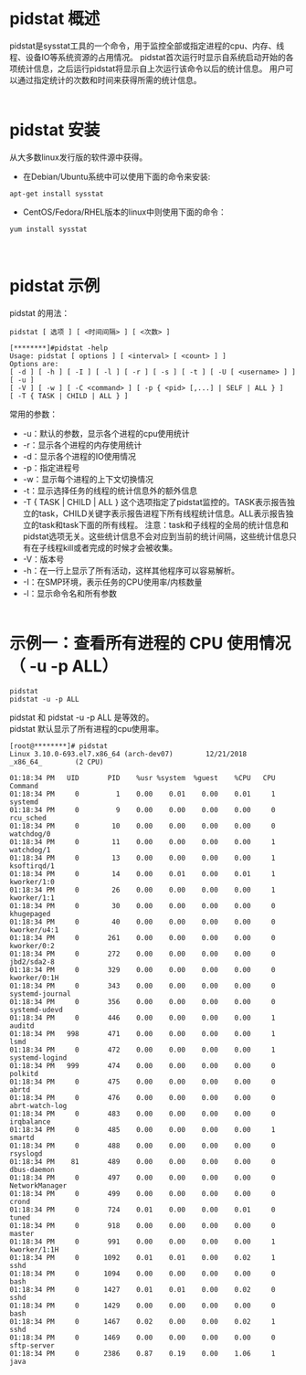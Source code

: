 # pidstat 概述    
pidstat是sysstat工具的一个命令，用于监控全部或指定进程的cpu、内存、线程、设备IO等系统资源的占用情况。
pidstat首次运行时显示自系统启动开始的各项统计信息，之后运行pidstat将显示自上次运行该命令以后的统计信息。
用户可以通过指定统计的次数和时间来获得所需的统计信息。    
&nbsp;&nbsp;&nbsp;&nbsp;    
# pidstat 安装    
从大多数linux发行版的软件源中获得。    

* 在Debian/Ubuntu系统中可以使用下面的命令来安装:    
```shell
apt-get install sysstat
```    
* CentOS/Fedora/RHEL版本的linux中则使用下面的命令：    
```shell
yum install sysstat
```    
&nbsp;&nbsp;&nbsp;&nbsp;    
# pidstat 示例    
pidstat 的用法：    
```shell
pidstat [ 选项 ] [ <时间间隔> ] [ <次数> ]
```    
```shell
[********]#pidstat -help
Usage: pidstat [ options ] [ <interval> [ <count> ] ]
Options are:
[ -d ] [ -h ] [ -I ] [ -l ] [ -r ] [ -s ] [ -t ] [ -U [ <username> ] ] [ -u ]
[ -V ] [ -w ] [ -C <command> ] [ -p { <pid> [,...] | SELF | ALL } ]
[ -T { TASK | CHILD | ALL } ]
```
常用的参数：

* -u：默认的参数，显示各个进程的cpu使用统计    
* -r：显示各个进程的内存使用统计    
* -d：显示各个进程的IO使用情况
* -p：指定进程号
* -w：显示每个进程的上下文切换情况
* -t：显示选择任务的线程的统计信息外的额外信息
* -T { TASK | CHILD | ALL }
这个选项指定了pidstat监控的。TASK表示报告独立的task，CHILD关键字表示报告进程下所有线程统计信息。ALL表示报告独立的task和task下面的所有线程。
注意：task和子线程的全局的统计信息和pidstat选项无关。这些统计信息不会对应到当前的统计间隔，这些统计信息只有在子线程kill或者完成的时候才会被收集。
* -V：版本号
* -h：在一行上显示了所有活动，这样其他程序可以容易解析。
* -I：在SMP环境，表示任务的CPU使用率/内核数量
* -l：显示命令名和所有参数    
&nbsp;&nbsp;&nbsp;&nbsp;    
# 示例一：查看所有进程的 CPU 使用情况（ -u -p ALL）    
```shell
pidstat
pidstat -u -p ALL
```
pidstat 和 pidstat -u -p ALL 是等效的。    
pidstat 默认显示了所有进程的cpu使用率。    
```shell
[root@********]# pidstat
Linux 3.10.0-693.el7.x86_64 (arch-dev07)        12/21/2018      _x86_64_        (2 CPU)

01:18:34 PM   UID       PID    %usr %system  %guest    %CPU   CPU  Command
01:18:34 PM     0         1    0.00    0.01    0.00    0.01     1  systemd
01:18:34 PM     0         9    0.00    0.00    0.00    0.00     0  rcu_sched
01:18:34 PM     0        10    0.00    0.00    0.00    0.00     0  watchdog/0
01:18:34 PM     0        11    0.00    0.00    0.00    0.00     1  watchdog/1
01:18:34 PM     0        13    0.00    0.00    0.00    0.00     1  ksoftirqd/1
01:18:34 PM     0        14    0.00    0.01    0.00    0.01     1  kworker/1:0
01:18:34 PM     0        26    0.00    0.00    0.00    0.00     1  kworker/1:1
01:18:34 PM     0        30    0.00    0.00    0.00    0.00     0  khugepaged
01:18:34 PM     0        40    0.00    0.00    0.00    0.00     0  kworker/u4:1
01:18:34 PM     0       261    0.00    0.00    0.00    0.00     0  kworker/0:2
01:18:34 PM     0       272    0.00    0.00    0.00    0.00     0  jbd2/sda2-8
01:18:34 PM     0       329    0.00    0.00    0.00    0.00     0  kworker/0:1H
01:18:34 PM     0       343    0.00    0.00    0.00    0.00     0  systemd-journal
01:18:34 PM     0       356    0.00    0.00    0.00    0.00     0  systemd-udevd
01:18:34 PM     0       446    0.00    0.00    0.00    0.00     1  auditd
01:18:34 PM   998       471    0.00    0.00    0.00    0.00     1  lsmd
01:18:34 PM     0       472    0.00    0.00    0.00    0.00     1  systemd-logind
01:18:34 PM   999       474    0.00    0.00    0.00    0.00     0  polkitd
01:18:34 PM     0       475    0.00    0.00    0.00    0.00     0  abrtd
01:18:34 PM     0       476    0.00    0.00    0.00    0.00     0  abrt-watch-log
01:18:34 PM     0       483    0.00    0.00    0.00    0.00     0  irqbalance
01:18:34 PM     0       485    0.00    0.00    0.00    0.00     1  smartd
01:18:34 PM     0       488    0.00    0.00    0.00    0.00     0  rsyslogd
01:18:34 PM    81       489    0.00    0.00    0.00    0.00     0  dbus-daemon
01:18:34 PM     0       497    0.00    0.00    0.00    0.00     0  NetworkManager
01:18:34 PM     0       499    0.00    0.00    0.00    0.00     0  crond
01:18:34 PM     0       724    0.01    0.00    0.00    0.01     0  tuned
01:18:34 PM     0       918    0.00    0.00    0.00    0.00     0  master
01:18:34 PM     0       991    0.00    0.00    0.00    0.00     1  kworker/1:1H
01:18:34 PM     0      1092    0.01    0.01    0.00    0.02     1  sshd
01:18:34 PM     0      1094    0.00    0.00    0.00    0.00     0  bash
01:18:34 PM     0      1427    0.01    0.01    0.00    0.02     0  sshd
01:18:34 PM     0      1429    0.00    0.00    0.00    0.00     0  bash
01:18:34 PM     0      1467    0.02    0.00    0.00    0.02     1  sshd
01:18:34 PM     0      1469    0.00    0.00    0.00    0.00     0  sftp-server
01:18:34 PM     0      2386    0.87    0.19    0.00    1.06     1  java
```


